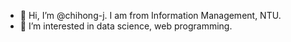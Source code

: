 - 👋 Hi, I’m @chihong-j. I am from Information Management, NTU.
- 👀 I’m interested in data science, web programming.



<!---
chihong-j/chihong-j is a ✨ special ✨ repository because its `README.md` (this file) appears on your GitHub profile.
You can click the Preview link to take a look at your changes.
--->
